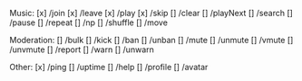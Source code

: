 Music:
	[x] /join
	[x] /leave
	[x] /play
	[x] /skip
	[] /clear
	[] /playNext
	[] /search
	[] /pause
	[] /repeat
	[] /np
	[] /shuffle
	[] /move

Moderation:
	[] /bulk
	[] /kick
	[] /ban
	[] /unban
	[] /mute
	[] /unmute
	[] /vmute
	[] /unvmute
	[] /report
	[] /warn
	[] /unwarn

Other:
	[x] /ping
	[] /uptime
	[] /help
	[] /profile
	[] /avatar
